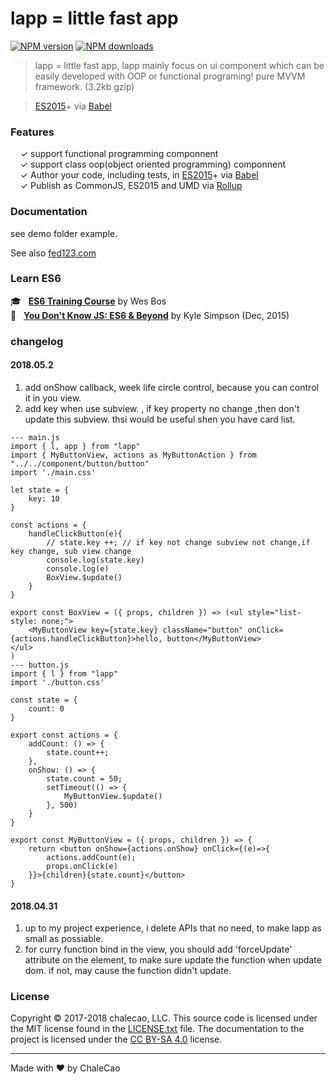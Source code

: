 # lapp = little fast app

[![NPM version](http://img.shields.io/npm/v/generator-javascript.svg?style=flat-square)](https://www.npmjs.com/package/generator-javascript)
[![NPM downloads](http://img.shields.io/npm/dm/generator-javascript.svg?style=flat-square)](https://www.npmjs.com/package/generator-javascript)

> lapp = little fast app, lapp mainly focus on ui component which can be easily developed with OOP or functional programing! pure MVVM framework. (3.2kb gzip)

> [ES2015](https://babeljs.io/docs/learn-es2015/)+ via [Babel](https://babeljs.io/)


### Features

&nbsp; &nbsp; ✓ support functional programming componnent<br>
&nbsp; &nbsp; ✓ support class oop(object oriented programming)  componnent<br>
&nbsp; &nbsp; ✓ Author your code, including tests, in [ES2015](https://babeljs.io/docs/learn-es2015/)+ via [Babel](http://babeljs.io/)<br>
&nbsp; &nbsp; ✓ Publish as CommonJS, ES2015 and UMD via [Rollup](http://rollupjs.org/)

### Documentation
see demo folder example.

See also [fed123.com](https://www.fed123.com/)



### Learn ES6

:mortar_board: &nbsp; **[ES6 Training Course](https://es6.io/friend/konstantin)** by Wes Bos<br>
:green_book: &nbsp; **[You Don't Know JS: ES6 & Beyond](http://amzn.to/2bzvV51)** by Kyle Simpson (Dec, 2015)<br>


### changelog
#### 2018.05.2
1. add onShow callback, week life circle control, because you can control it in you view.
2. add key when use subview. <myCard key="aa" > , if key property no change ,then don't update this subview. thsi would be useful shen you have card list.
```
--- main.js
import { l, app } from "lapp"
import { MyButtonView, actions as MyButtonAction } from "../../component/button/button"
import './main.css'

let state = {
    key: 10
}

const actions = {
    handleClickButton(e){
        // state.key ++; // if key not change subview not change,if key change, sub view change
        console.log(state.key)
        console.log(e)
        BoxView.$update()
    }
}

export const BoxView = ({ props, children }) => (<ul style="list-style: none;">
    <MyButtonView key={state.key} className="button" onClick={actions.handleClickButton}>hello, button</MyButtonView>
</ul>
)
--- button.js
import { l } from "lapp"
import './button.css'

const state = {
    count: 0
}

export const actions = {
    addCount: () => {
        state.count++;
    },
    onShow: () => {
        state.count = 50;
        setTimeout(() => {
            MyButtonView.$update()
        }, 500)
    }
}

export const MyButtonView = ({ props, children }) => {
    return <button onShow={actions.onShow} onClick={(e)=>{
        actions.addCount(e);
        props.onClick(e)
    }}>{children}{state.count}</button>
}
```

#### 2018.04.31
1. up to my project experience, i delete APIs that no need, to make lapp as small as possiable.
2. for curry function bind in the view, you should add 'forceUpdate' attribute on the element, to make sure update the function when update dom. if not, may cause the function didn't update.

### License

Copyright © 2017-2018 chalecao, LLC. This source code is licensed under the MIT license found in
the [LICENSE.txt](https://github.com/chalecao/lapp/blob/master/LICENSE.txt) file.
The documentation to the project is licensed under the [CC BY-SA 4.0](http://creativecommons.org/licenses/by-sa/4.0/)
license.


---
Made with ♥ by ChaleCao
